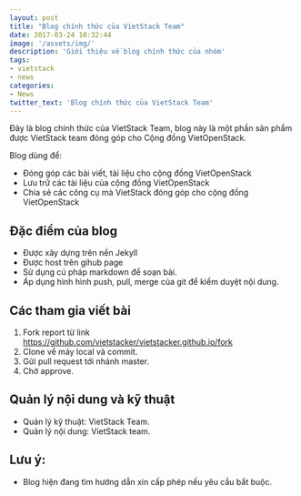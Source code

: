 ```yaml
---
layout: post
title: "Blog chính thức của VietStack Team"
date: 2017-03-24 10:32:44
image: '/assets/img/'
description: 'Giới thiệu về blog chính thức của nhóm'
tags:
- vietstack
- news
categories:
- News
twitter_text: 'Blog chính thức của VietStack Team'
---
```


Đây là blog chính thức của VietStack Team, blog này là một phần sản phẩm được VietStack team đóng góp cho Cộng đồng VietOpenStack.

Blog dùng để:

- Đóng góp các bài viết, tài liệu cho cộng đồng VietOpenStack
- Lưu trữ các tài liệu của cộng đồng VietOpenStack
- Chia sẻ các công cụ mà VietStack đóng góp cho cộng đồng VietOpenStack

## Đặc điểm của blog

- Được xây dựng trên nền Jekyll
- Được host trên gihub page
- Sử dụng cú pháp markdown để soạn bài.
- Áp dụng hình hình push, pull, merge của git để kiểm duyệt nội dung.

## Các tham gia viết bài

1. Fork report từ link https://github.com/vietstacker/vietstacker.github.io/fork
2. Clone về máy local và commit.
3. Gửi pull request tới nhánh master.
4. Chờ approve.

## Quản lý nội dung và kỹ thuật
- Quản lý kỹ thuật: VietStack Team.
- Quản lý nội dung: VietStack team.

## Lưu ý: 
- Blog hiện đang tìm hướng dẫn xin cấp phép nếu yêu cầu bắt buộc.